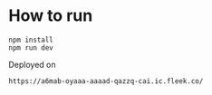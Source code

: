 # How to run
```
npm install
npm run dev
```

Deployed on
```
https://a6mab-oyaaa-aaaad-qazzq-cai.ic.fleek.co/

```
